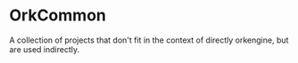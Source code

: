 # OrkCommon
A collection of projects that don't fit in the context of directly orkengine, but are used indirectly.
